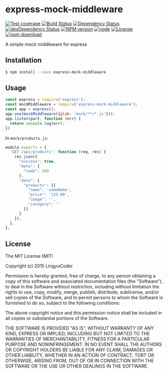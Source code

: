 # express-mock-middleware

[![Test coverage](https://img.shields.io/coveralls/LingyuCoder/express-mock-middleware.svg?style=flat-square)](https://coveralls.io/r/LingyuCoder/express-mock-middleware?branch=master)
[![Build Status](https://travis-ci.org/LingyuCoder/express-mock-middleware.png)](https://travis-ci.org/LingyuCoder/express-mock-middleware)
[![Dependency Status](https://david-dm.org/LingyuCoder/express-mock-middleware.svg)](https://david-dm.org/LingyuCoder/express-mock-middleware)
[![devDependency Status](https://david-dm.org/LingyuCoder/express-mock-middleware/dev-status.svg)](https://david-dm.org/LingyuCoder/express-mock-middleware#info=devDependencies)
[![NPM version](http://img.shields.io/npm/v/express-mock-middleware.svg?style=flat-square)](http://npmjs.org/package/express-mock-middleware)
[![node](https://img.shields.io/badge/node.js-%3E=_4.0-green.svg?style=flat-square)](http://nodejs.org/download/)
[![License](http://img.shields.io/npm/l/express-mock-middleware.svg?style=flat-square)](LICENSE)
[![npm download](https://img.shields.io/npm/dm/express-mock-middleware.svg?style=flat-square)](https://npmjs.org/package/express-mock-middleware)

A simple mock middleware for express

## Installation

```bash
$ npm install --save express-mock-middleware
```

## Usage

```js
const express = require('express');
const mockMiddleware = require('express-mock-middleware');
const app = express();
app.use(mockMiddleware({glob: 'mock/**/*.js'}));
app.listen(port, function (err) {
  return console.log(err);
})
```

In `mock/products.js`:

```js
module.exports = {
  'GET /api/products': function (req, res) {
    res.json({
      "success": true,
      "meta": {
        "code": 200
      },
      "data": {
        "products": [{
          "name": 'someName',
          "price": '123.00',
          "image": '',
          "category": ''
        }]
      }
    });
  },
};

```

## License

The MIT License (MIT)

Copyright (c) 2015 LingyuCoder

Permission is hereby granted, free of charge, to any person obtaining a copy
of this software and associated documentation files (the "Software"), to deal
in the Software without restriction, including without limitation the rights
to use, copy, modify, merge, publish, distribute, sublicense, and/or sell
copies of the Software, and to permit persons to whom the Software is
furnished to do so, subject to the following conditions:

The above copyright notice and this permission notice shall be included in all
copies or substantial portions of the Software.

THE SOFTWARE IS PROVIDED "AS IS", WITHOUT WARRANTY OF ANY KIND, EXPRESS OR
IMPLIED, INCLUDING BUT NOT LIMITED TO THE WARRANTIES OF MERCHANTABILITY,
FITNESS FOR A PARTICULAR PURPOSE AND NONINFRINGEMENT. IN NO EVENT SHALL THE
AUTHORS OR COPYRIGHT HOLDERS BE LIABLE FOR ANY CLAIM, DAMAGES OR OTHER
LIABILITY, WHETHER IN AN ACTION OF CONTRACT, TORT OR OTHERWISE, ARISING FROM,
OUT OF OR IN CONNECTION WITH THE SOFTWARE OR THE USE OR OTHER DEALINGS IN THE
SOFTWARE.
